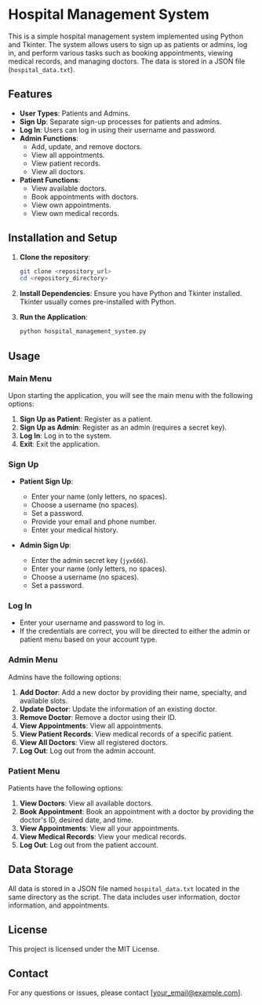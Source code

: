 # Hospital Management System

This is a simple hospital management system implemented using Python and Tkinter. The system allows users to sign up as patients or admins, log in, and perform various tasks such as booking appointments, viewing medical records, and managing doctors. The data is stored in a JSON file (`hospital_data.txt`).

## Features

- **User Types**: Patients and Admins.
- **Sign Up**: Separate sign-up processes for patients and admins.
- **Log In**: Users can log in using their username and password.
- **Admin Functions**:
  - Add, update, and remove doctors.
  - View all appointments.
  - View patient records.
  - View all doctors.
- **Patient Functions**:
  - View available doctors.
  - Book appointments with doctors.
  - View own appointments.
  - View own medical records.

## Installation and Setup

1. **Clone the repository**:
    ```bash
    git clone <repository_url>
    cd <repository_directory>
    ```

2. **Install Dependencies**:
    Ensure you have Python and Tkinter installed. Tkinter usually comes pre-installed with Python.

3. **Run the Application**:
    ```bash
    python hospital_management_system.py
    ```

## Usage

### Main Menu

Upon starting the application, you will see the main menu with the following options:

1. **Sign Up as Patient**: Register as a patient.
2. **Sign Up as Admin**: Register as an admin (requires a secret key).
3. **Log In**: Log in to the system.
4. **Exit**: Exit the application.

### Sign Up

- **Patient Sign Up**:
  - Enter your name (only letters, no spaces).
  - Choose a username (no spaces).
  - Set a password.
  - Provide your email and phone number.
  - Enter your medical history.

- **Admin Sign Up**:
  - Enter the admin secret key (`jyx666`).
  - Enter your name (only letters, no spaces).
  - Choose a username (no spaces).
  - Set a password.

### Log In

- Enter your username and password to log in.
- If the credentials are correct, you will be directed to either the admin or patient menu based on your account type.

### Admin Menu

Admins have the following options:

1. **Add Doctor**: Add a new doctor by providing their name, specialty, and available slots.
2. **Update Doctor**: Update the information of an existing doctor.
3. **Remove Doctor**: Remove a doctor using their ID.
4. **View Appointments**: View all appointments.
5. **View Patient Records**: View medical records of a specific patient.
6. **View All Doctors**: View all registered doctors.
7. **Log Out**: Log out from the admin account.

### Patient Menu

Patients have the following options:

1. **View Doctors**: View all available doctors.
2. **Book Appointment**: Book an appointment with a doctor by providing the doctor's ID, desired date, and time.
3. **View Appointments**: View all your appointments.
4. **View Medical Records**: View your medical records.
5. **Log Out**: Log out from the patient account.

## Data Storage

All data is stored in a JSON file named `hospital_data.txt` located in the same directory as the script. The data includes user information, doctor information, and appointments.

## License

This project is licensed under the MIT License.

## Contact

For any questions or issues, please contact [your_email@example.com].
